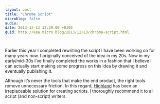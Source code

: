 ```yaml
---
layout: post
title: "Chroma Script"
microblog: false
audio: 
date: 2013-12-13 12:29:00 +0300
guid: http://kaa.micro.blog/2013/12/13/chroma-script.html
---
```

<p><img src="https://micro.kaa.bz/uploads/2018/7e8d5ea36b.jpg" alt="" /></p>

<p>Earlier this year I completed rewriting the script I have been working on for many years now. I originally conceived of the idea in my 20s. Now in my early/mid-30s I&rsquo;ve finally completed the works in a fashion that I believe I can actually start making some progress on this idea by drawing it and eventually publishing it.</p>

<p>Although it&rsquo;s never the tools that make the end product, the right tools remove unnecessary friction. In this regard, <a href="https://itunes.apple.com/us/app/highland/id499329572">Highland</a> has been an irreplaceable solution for creating scripts. I thoroughly recommend it to all script (and non-script) writers.</p>
